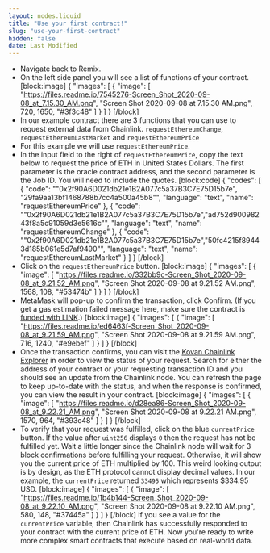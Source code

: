 ```yaml
---
layout: nodes.liquid
title: "Use your first contract!"
slug: "use-your-first-contract"
hidden: false
date: Last Modified
---
```

* Navigate back to Remix.
* On the left side panel you will see a list of functions of your contract.
[block:image]
{
  "images": [
    {
      "image": [
        "https://files.readme.io/7545276-Screen_Shot_2020-09-08_at_7.15.30_AM.png",
        "Screen Shot 2020-09-08 at 7.15.30 AM.png",
        720,
        1650,
        "#3f3c48"
      ]
    }
  ]
}
[/block]
* In our example contract there are 3 functions that you can use to request external data from Chainlink. `requestEthereumChange`, `requestEthereumLastMarket` and `requestEthereumPrice`
* For this example we will use `requestEthereumPrice`.
* In the input field to the right of `requestEthereumPrice`, copy the text below to request the price of ETH in United States Dollars. The first parameter is the oracle contract address, and the second parameter is the Job ID. You will need to include the quotes.
[block:code]
{
  "codes": [
    {
      "code": "\"0x2f90A6D021db21e1B2A077c5a37B3C7E75D15b7e\", \"29fa9aa13bf1468788b7cc4a500a45b8\"",
      "language": "text",
      "name": "requestEthereumPrice"
    },
    {
      "code": "\"0x2f90A6D021db21e1B2A077c5a37B3C7E75D15b7e\",\"ad752d90098243f8a5c91059d3e5616c\"",
      "language": "text",
      "name": "requestEthereumChange"
    },
    {
      "code": "\"0x2f90A6D021db21e1B2A077c5a37B3C7E75D15b7e\",\"50fc4215f89443d185b061e5d7af9490\"",
      "language": "text",
      "name": "requestEthereumLastMarket"
    }
  ]
}
[/block]
* Click on the `requestEthereumPrice` button.
[block:image]
{
  "images": [
    {
      "image": [
        "https://files.readme.io/332bb9c-Screen_Shot_2020-09-08_at_9.21.52_AM.png",
        "Screen Shot 2020-09-08 at 9.21.52 AM.png",
        1568,
        108,
        "#53474b"
      ]
    }
  ]
}
[/block]
* MetaMask will pop-up to confirm the transaction, click Confirm. (If you get a gas estimation failed message here, make sure the contract is [funded with LINK](doc:fund-your-contract).)
[block:image]
{
  "images": [
    {
      "image": [
        "https://files.readme.io/ed6463f-Screen_Shot_2020-09-08_at_9.21.59_AM.png",
        "Screen Shot 2020-09-08 at 9.21.59 AM.png",
        716,
        1240,
        "#e9ebef"
      ]
    }
  ]
}
[/block]
* Once the transaction confirms, you can visit the <a href="https://kovan.explorer.chain.link/" target="_blank" rel="noreferrer, noopener">Kovan Chainlink Explorer</a> in order to view the status of your request. Search for either the address of your contract or your requesting transaction ID and you should see an update from the Chainlink node. You can refresh the page to keep up-to-date with the status, and when the response is confirmed, you can view the result in your contract.
[block:image]
{
  "images": [
    {
      "image": [
        "https://files.readme.io/d28ea86-Screen_Shot_2020-09-08_at_9.22.21_AM.png",
        "Screen Shot 2020-09-08 at 9.22.21 AM.png",
        1570,
        964,
        "#393c48"
      ]
    }
  ]
}
[/block]
* To verify that your request was fulfilled, click on the blue `currentPrice` button. If the value after `uint256` displays `0` then the request has not be fulfilled yet. Wait a little longer since the Chainlink node will wait for 3 block confirmations before fulfilling your request. Otherwise, it will show you the current price of ETH multiplied by 100. This weird looking output is by design, as the ETH protocol cannot display decimal values. In our example, the `currentPrice` returned `33495` which represents $334.95 USD.
[block:image]
{
  "images": [
    {
      "image": [
        "https://files.readme.io/1b4b144-Screen_Shot_2020-09-08_at_9.22.10_AM.png",
        "Screen Shot 2020-09-08 at 9.22.10 AM.png",
        580,
        148,
        "#37445a"
      ]
    }
  ]
}
[/block]
If you see a value for the `currentPrice` variable, then Chainlink has successfully responded to your contract with the current price of ETH. Now you're ready to write more complex smart contracts that execute based on real-world data.